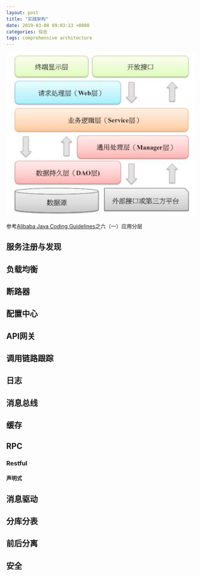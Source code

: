 ```yaml
---
layout: post
title: "实践架构"
date: 2019-03-08 09:03:13 +0800
categories: 综合
tags: comprehensive architecture
---
```




![应用分层](/images/application-layering.png)

参考[Alibaba Java Coding Guidelines](https://github.com/alibaba/p3c)之六（一）应用分层



## 服务注册与发现

## 负载均衡

## 断路器

## 配置中心

## API网关

## 调用链路跟踪

## 日志

## 消息总线

## 缓存

## RPC

### Restful

#### 声明式

## 消息驱动

## 分库分表

## 前后分离

## 安全

